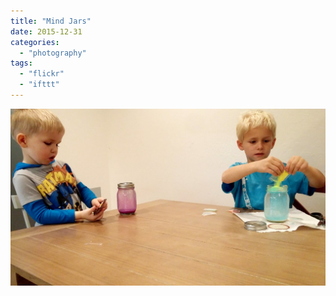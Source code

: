 ```yaml
---
title: "Mind Jars"
date: 2015-12-31
categories: 
  - "photography"
tags: 
  - "flickr"
  - "ifttt"
---
```


![](images/24050511636_b83bb9ae2c_b.jpg)
